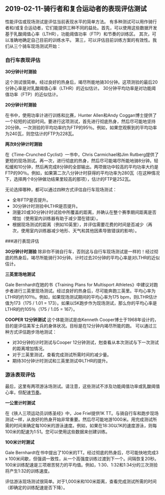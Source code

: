 ## 2019-02-11-骑行者和复合运动者的表现评估测试

性能评估或现场测试是评估当前表现水平的简单方法。 有多种测试可以用作骑行者和/或复合运动者，它们能提供三种不同的益处。首先，可以使用这些数据开发基于乳酸阈值心率（LTHR），功能阈值功率（FTP）和节奏的训练区。 其次，可以准确地确定自己目前的训练水平。 第三，可以评估目前训练方案的有效性。我们从三个骑车现场测试开始：

### 自行车表现评估

**30分钟计时测验**

这个测试很简单。经过良好的热身后，竭尽所能地骑30分钟。这项测验的最后20分钟心率是对乳酸阈值心率（LTHR）的近似估计。 30分钟平均功率是对功能阈值功率（FTP）的近似估计。

**20分钟计时测验**

在书中，使用功率计进行训练和比赛，Hunter Allen和Andy Coggan博士提供了一个较短的试验时间。要进行这项测试，首先进行彻底热身，然后尽可能地坚持20分钟。一次测验的平均功率约为FTP的95％。例如，如果您观察到的平均功率为240瓦，则您估计的FTP为228瓦。

**两次8分钟计时测验**

在《Time-Crunched Cyclist》一书中，Chris Carmichael和Jim Rutberg提供了更短的现场测试。再一次，进行彻底的热身，然后尽可能竭尽所能地骑8分钟。轻松缓和10分钟，然后再完成8分钟的全部输出。两项做功中较高的平均功率大约是FTP的90％。例如，如果第二次八分钟计时获得的平均功率为280瓦（在这种情况下，选择两个8分钟做功结果里较高的那项），估计的FTP是252瓦。

无论选择哪种，都可以通过四种方式评估自行车现场测试：

* 全年FTP是否提升。
* 30分钟计时测验中LTHR是否提升。
* 测量20或30分钟计时试验中所覆盖的距离，并确认在整个赛季期间距离是否增加（使用室内训练器有助于减少潜在错误）。
* 根据现场测试的距离（例如10英里），并评估需要花费的时间是否减少（再次，使用室内训练器减少地形、天气和其他因素导致错误的影响）。

###进行表现评估

**30分钟计时测验**
除非你不骑自行车，否则这与自行车现场测试是一样的！经过彻底的热身后，竭尽所能骑行30分钟。计时过去20分钟的平均心率是对LTHR的近似估计。

**三英里场地测试**

Gale Bernhardt在她的书《Training Plans for Multisport Athletes》中建议对跑步者进行三英里现场测试。经过良好的热身后，尽可能奔跑三英里。平均心率为LTHR的约101％。例如，如果现场测试期间的平均心率为175 bpm，则LTHR估计值为173（175 / 1.01 = 173）。如果以5K跑步作为现场测试，那么你的平均心率是LTHR的约105％（175 / 1.05 = 167）。

**COOPER 12分钟测试**
这个体能测试是由Kenneth Cooper博士于1968年设计的，目的是评估美军士兵的身体状况。目标是在12分钟内竭尽所能的跑。
可以通过三种方式评估跑步场地测试：
* 对30分钟的计时测试与Cooper 12分钟测试，尅查看从本次测试与下一次测试的距离增加情况。
* 对于三英里测试，查看完成测试所需时间的减少量。
* 期待30分钟计时测试和三英里测试中LTHR的提升。

### 游泳表现评估

最后，这里有两项游泳场测试。请注意，这些测试不涉及功能阈值功率或乳酸阈值心率，但配速[节奏](https://www.trainingpeaks.com/blog/how-triathletes-can-use-zones-for-swim-training/)。


**一公里计时测试**

在《铁人三项运动员训练圣经》中，Joe Friel提供1K TT。与骑自行车和跑步现场测试一样，从良好的热身开始非常重要。然后尽可能地游1000米。用完成测试所需的时间来确定每100米的游泳速度。例如，如果在18:30以1K的速度游泳，则每100米的配速为1:51。您可以使用这些数据来创建训练。

**100米计时测试**

Gale Bernhardt在书中提出了100米的TT。经过彻底的热身后，尽可能快地完成3 x 100米间歇，但强调一致性，从一个高强度训练过渡到下一个。间隔恢复20秒。100米训练配速是三项艰苦努力的平均值。例如，1:30、1:32和1:34分的三次测验将产生1:32的训练速度。

评估游泳现场测试很简单。对于1,000米和100米距离，查看完成测试所需的时间（即确定的训练配速是否下降）。
